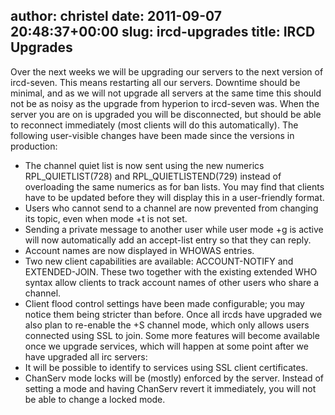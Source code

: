 author: christel
date: 2011-09-07 20:48:37+00:00
slug: ircd-upgrades
title: IRCD Upgrades
---

Over the next weeks we will be upgrading our servers to the next version of ircd-seven. This means restarting all our servers. Downtime should be minimal, and as we will not upgrade all servers at the same time this should not be as noisy as the upgrade from hyperion to ircd-seven was. When the server you are on is upgraded you will be disconnected, but should be able to reconnect immediately (most clients will do this automatically).
The following user-visible changes have been made since the versions in production:
 - The channel quiet list is now sent using the new numerics RPL_QUIETLIST(728) and RPL_QUIETLISTEND(729) instead of overloading the same numerics as for ban lists. You may find that clients have to be updated before they will display this in a user-friendly format.
 - Users who cannot send to a channel are now prevented from changing its topic, even when mode +t is not set.
 - Sending a private message to another user while user mode +g is active will now automatically add an accept-list entry so that they can reply.
 - Account names are now displayed in WHOWAS entries.
 - Two new client capabilities are available: ACCOUNT-NOTIFY and EXTENDED-JOIN. These two together with the existing extended WHO syntax allow clients to track account names of other users who share a channel.
 - Client flood control settings have been made configurable; you may notice them being stricter than before.
Once all ircds have upgraded we also plan to re-enable the +S channel mode, which only allows users connected using SSL to join.
Some more features will become available once we upgrade services, which will happen at some point after we have upgraded all irc servers:
 - It will be possible to identify to services using SSL client certificates.
 - ChanServ mode locks will be (mostly) enforced by the server. Instead of setting a mode and having ChanServ revert it immediately, you will not be able to change a locked mode.
